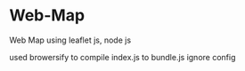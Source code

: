# Web-Map
Web Map using leaflet js, node js

used browersify to compile index.js to bundle.js
ignore config 
